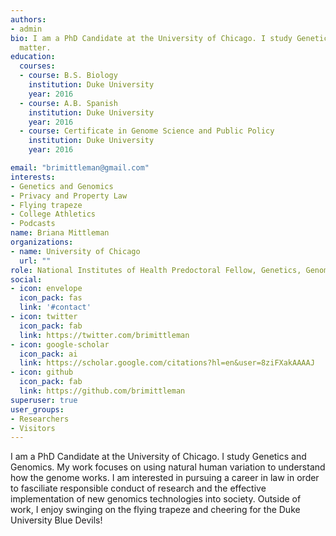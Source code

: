 ```yaml
---
authors:
- admin
bio: I am a PhD Candidate at the University of Chicago. I study Genetics and Genomics. My work focuses on using natural human variation to understand how the genome works. 
  matter.
education:
  courses:
  - course: B.S. Biology
    institution: Duke University
    year: 2016
  - course: A.B. Spanish
    institution: Duke University
    year: 2016
  - course: Certificate in Genome Science and Public Policy
    institution: Duke University
    year: 2016

email: "brimittleman@gmail.com"
interests:
- Genetics and Genomics
- Privacy and Property Law 
- Flying trapeze
- College Athletics 
- Podcasts
name: Briana Mittleman
organizations:
- name: University of Chicago
  url: ""
role: National Institutes of Health Predoctoral Fellow, Genetics, Genomics, and Systems Biology
social:
- icon: envelope
  icon_pack: fas
  link: '#contact'
- icon: twitter
  icon_pack: fab
  link: https://twitter.com/brimittleman
- icon: google-scholar
  icon_pack: ai
  link: https://scholar.google.com/citations?hl=en&user=8ziFXakAAAAJ
- icon: github
  icon_pack: fab
  link: https://github.com/brimittleman
superuser: true
user_groups:
- Researchers
- Visitors
---
```


I am a PhD Candidate at the University of Chicago. I study Genetics and Genomics. My work focuses on using natural human variation to understand how the genome works. I am interested in pursuing a career in law in order to fasciliate responsible conduct of research and the effective implementation of new genomics technologies into society. Outside of work, I enjoy swinging on the flying trapeze and cheering for the Duke University Blue Devils! 